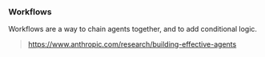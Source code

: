### Workflows
Workflows are a way to chain agents together, and to add conditional logic. 
> https://www.anthropic.com/research/building-effective-agents 